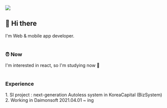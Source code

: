 <img src="https://img.shields.io/static/v1?label=Email&message=nesaz0522@naver.com&color=blue"/>
<h2> 👋  Hi there </h2>
I'm Web & mobile app developer. <br>
<br>
<h3> ⏰ Now </h3>
I'm interested in react, so I'm studying now 📖<br>
<br>
<h3> Experience</h3>
1. SI project : next-generation Autoless system in KoreaCapital (BizSystem)<br>
2. Working in Daimonsoft 2021.04.01 ~ ing <br>
